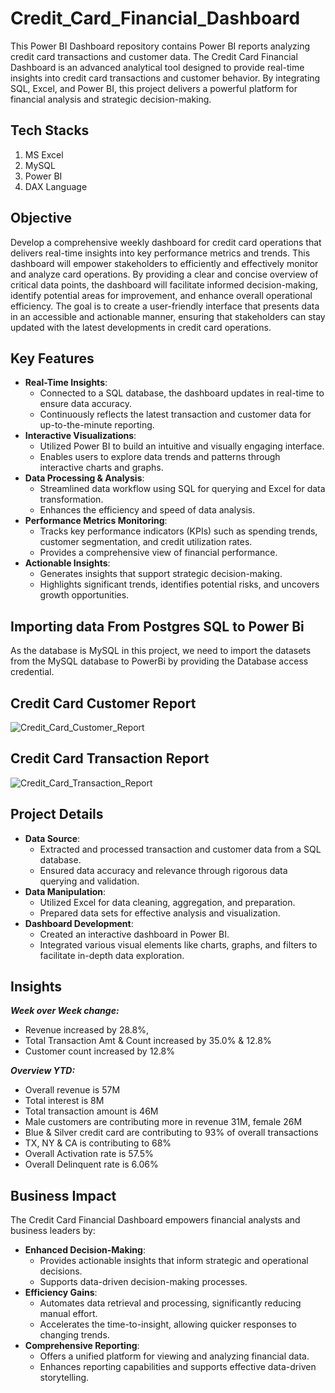 # Credit_Card_Financial_Dashboard

This Power BI Dashboard repository contains Power BI reports analyzing credit card transactions and customer data. The Credit Card Financial Dashboard is an advanced analytical tool designed to provide real-time insights into credit card transactions and customer behavior. By integrating SQL, Excel, and Power BI, this project delivers a powerful platform for financial analysis and strategic decision-making.
## Tech Stacks

1. MS Excel
2. MySQL
3. Power BI
4. DAX Language
## Objective

Develop a comprehensive weekly dashboard for credit card operations that delivers real-time insights into key performance metrics and trends. This dashboard will empower stakeholders to efficiently and effectively monitor and analyze card operations. By providing a clear and concise overview of critical data points, the dashboard will facilitate informed decision-making, identify potential areas for improvement, and enhance overall operational efficiency. The goal is to create a user-friendly interface that presents data in an accessible and actionable manner, ensuring that stakeholders can stay updated with the latest developments in credit card operations.
## Key Features

- **Real-Time Insights**:
    - Connected to a SQL database, the dashboard updates in real-time to ensure data accuracy.
    - Continuously reflects the latest transaction and customer data for up-to-the-minute reporting.
- **Interactive Visualizations**:
    - Utilized Power BI to build an intuitive and visually engaging interface.
    - Enables users to explore data trends and patterns through interactive charts and graphs.
- **Data Processing & Analysis**:
    - Streamlined data workflow using SQL for querying and Excel for data transformation.
    - Enhances the efficiency and speed of data analysis.
- **Performance Metrics Monitoring**:
    - Tracks key performance indicators (KPIs) such as spending trends, customer segmentation, and credit utilization rates.
    - Provides a comprehensive view of financial performance.
- **Actionable Insights**:
    - Generates insights that support strategic decision-making.
    - Highlights significant trends, identifies potential risks, and uncovers growth opportunities.
## Importing data From Postgres SQL to Power Bi

As the database is MySQL in this project, we need to import the datasets from the MySQL database to PowerBi by providing the Database access credential.
## Credit Card Customer Report
![Credit_Card_Customer_Report](https://github.com/user-attachments/assets/a2fcc8d2-de42-4567-9130-ecb1f4d67058)

## Credit Card Transaction Report
![Credit_Card_Transaction_Report](https://github.com/user-attachments/assets/10d55ee5-5b5f-4934-830c-a81e3fb89de5)

## Project Details

- **Data Source**:
    - Extracted and processed transaction and customer data from a SQL database.
    - Ensured data accuracy and relevance through rigorous data querying and validation.
- **Data Manipulation**:
    - Utilized Excel for data cleaning, aggregation, and preparation.
    - Prepared data sets for effective analysis and visualization.
- **Dashboard Development**:
    - Created an interactive dashboard in Power BI.
    - Integrated various visual elements like charts, graphs, and filters to facilitate in-depth data exploration.
## Insights

***Week over Week change:***
-  Revenue increased by 28.8%,
-  Total Transaction Amt & Count increased by 35.0% & 12.8%
-  Customer count increased by 12.8%
 
***Overview YTD:***
-  Overall revenue is 57M
-  Total interest is 8M
-  Total transaction amount is 46M
-  Male customers are contributing more in revenue 31M, female 26M
-  Blue & Silver credit card are contributing to 93% of overall
transactions
-  TX, NY & CA is contributing to 68%
-  Overall Activation rate is 57.5%
-  Overall Delinquent rate is 6.06%
## Business Impact

The Credit Card Financial Dashboard empowers financial analysts and business leaders by:

- **Enhanced Decision-Making**:
    - Provides actionable insights that inform strategic and operational decisions.
    - Supports data-driven decision-making processes.
- **Efficiency Gains**:
    - Automates data retrieval and processing, significantly reducing manual effort.
    - Accelerates the time-to-insight, allowing quicker responses to changing trends.
- **Comprehensive Reporting**:
    - Offers a unified platform for viewing and analyzing financial data.
    - Enhances reporting capabilities and supports effective data-driven storytelling.
